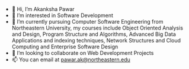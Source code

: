 - 👋 Hi, I’m Akanksha Pawar 
- 👀 I’m interested in Software Development
- 🌱 I’m currently pursuing Computer Software Engineering from Northeastern University, my courses include Object Oriented Analysis and Design, Program Structure and Algorithms, Advanced Big Data Applications and indexing techniques, Network Structures and Cloud Computing and Enterprise Software Design
- 💞️ I’m looking to collaborate on Web Development Projects
- 📫 You can email at pawar.ak@northeastern.edu


<!---
iakanksha2908/iakanksha2908 is a ✨ special ✨ repository because its `README.md` (this file) appears on your GitHub profile.
You can click the Preview link to take a look at your changes.
--->

